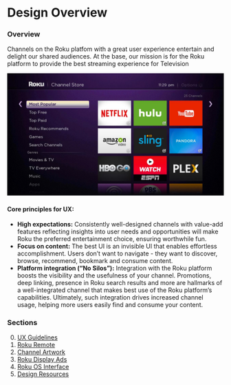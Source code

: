 # Design Overview

### Overview

Channels on the Roku platfom with a great user experience entertain and delight our shared audiences.  At the base, our mission is for the Roku platform to provide the best streaming experience for Television

![roku os](/images/roku-os-1024x576.png)

#### Core principles for UX:
* **High expectations:** Consistently well-designed channels with value-add features reflecting insights into user needs and opportunities will make Roku the preferred entertainment choice, ensuring worthwhile fun.
* **Focus on content:** The best UI is an invisible UI that enables effortless accomplishment. Users don’t want to navigate - they want to discover, browse, recommend, bookmark and consume content.
* **Platform integration (“No Silos”):** Integration with the Roku platform boosts the visibility and the usefulness of your channel. Promotions, deep linking, presence in Roku search results and more are hallmarks of a well-integrated channel that makes best use of the Roku platform’s capabilities.  Ultimately, such integration drives increased channel usage, helping more users easily find and consume your content.


### Sections
0. [UX Guidelines](design-guidelines.md)
1. [Roku Remote](roku-remote.md)
2. [Channel Artwork](channel-artwork.md)
3. [Roku Display Ads](display-ads.md)
4. [Roku OS Interface](roku-os-interface.md)
5. [Design Resources](design-resources.md)
